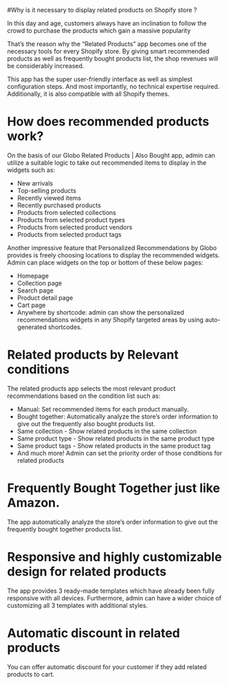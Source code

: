 #Why is it necessary to display related products on Shopify store ?

In this day and age, customers always have an inclination to follow the crowd to purchase the products which gain a massive popularity

That’s the reason why the “Related Products” app becomes one of the necessary tools for every Shopify store. By giving smart recommended products as well as frequently bought products list, the shop revenues will be considerably increased.

This app has the super user-friendly interface as well as simplest configuration steps. And most importantly, no technical expertise required.
Additionally, it is also compatible with all Shopify themes.

# How does recommended products work?

On the basis of our Globo Related Products | Also Bought app, admin can utilize a suitable logic to take out recommended items to display in the widgets such as:

* New arrivals
* Top-selling products
* Recently viewed items
* Recently purchased products
* Products from selected collections
* Products from selected product types
* Products from selected product vendors
* Products from selected product tags

Another impressive feature that Personalized Recommendations by Globo provides is freely choosing locations to display the recommended widgets. Admin can place widgets on the top or bottom of these below pages:

* Homepage
* Collection page
* Search page
* Product detail page
* Cart page
* Anywhere by shortcode: admin can show the personalized recommendations widgets in any Shopify targeted areas by using auto-generated shortcodes.

# Related products by Relevant conditions

The related products app selects the most relevant product recommendations based on the condition list such as:

* Manual: Set recommended items for each product manually.
* Bought together: Automatically analyze the store’s order information to give out the frequently also bought products list.
* Same collection - Show related products in the same collection
* Same product type - Show related products in the same product type
* Same product tags - Show related products in the same product tag
* And much more!
Admin can set the priority order of those conditions for related products

# Frequently Bought Together just like Amazon.
The app automatically analyze the store’s order information to give out the frequently bought together products list.

# Responsive and highly customizable design for related products

The app provides 3 ready-made templates which have already been fully responsive with all devices. Furthermore, admin can have a wider choice of customizing all 3 templates with additional styles.

# Automatic discount in related products

You can offer automatic discount for your customer if they add related products to cart.
